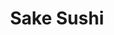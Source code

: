 ---
layout: place
title: "Sake Sushi"
permalink: /california/wildomar/sake-sushi.html
stateAbbr: CA
stateName: California
cityName: Wildomar
seo:
  name: "Sake Sushi"
  type: Restaurant
  links: http://sakesushiwildomar.com/
description: "Sake Sushi serves delicious sushi in Wildomar, California. Try fresh Japanese dishes for a great dining experience. "
place_id: ChIJbbIg_kaD3IARLpUyhp2zruo
photos:
  - name: >-
      places/ChIJbbIg_kaD3IARLpUyhp2zruo/photos/AeeoHcKMIIyU4g2CabXbIi9mcCa2nnk1iX0vgjZuwvhktQYr6FLWAXbfBtZo4-pCpK9J9nASAn7QH2vA_U8zL3VdYeWXPzS_uZGDfOZQgigmCQVbtKEWqC9JFsOZEL1bsHw57V_vDkM9UZpnGJmxDD4zRXxiubYv39vTsDVhoo8xgM70A-Lay7vmiJLkFRaWH9CpZjpVaj1e8uy32i79ewC6oijxFCQcVddWfMhnYUdLsVi31cVm9KdZz9_IeiI47AOwV0yDi8EUEOZyObCgD3YuDBnPaDswpMSgO1kw3eekvCbKQQ
    widthPx: 895
    heightPx: 1095
    authorAttributions:
      - displayName: Sake Sushi
        uri: https://maps.google.com/maps/contrib/103660316248582022843
        photoUri: >-
          https://lh3.googleusercontent.com/a/ACg8ocLu5NNMzm7y5v2tPQzo5z207LORZJVT_GCdqjmZqdcuxjo6wTo=s100-p-k-no-mo
    flagContentUri: >-
      https://www.google.com/local/imagery/report/?cb_client=maps_api_places.places_api&image_key=!1e10!2sAF1QipNRqgtJxe6vMxGXVlzLSVAx_jhL9oWa0fdG0FfC&hl=en-US
    googleMapsUri: >-
      https://www.google.com/maps/place//data=!3m4!1e2!3m2!1sAF1QipNRqgtJxe6vMxGXVlzLSVAx_jhL9oWa0fdG0FfC!2e10!4m2!3m1!1s0x80dc8346fe20b26d:0xeaaeb39d8632952e
  - name: >-
      places/ChIJbbIg_kaD3IARLpUyhp2zruo/photos/AeeoHcJ4MeH9ZXVXXGiBW8x6YJrWR3i9WbFdM9HUwxC27wWCLCFTRNV6MKe7YoLFbmdetyWb5OnihN1UwgphQlamI6COcJq2UfL92cpmd4ooWuk9wl-TzKWxAd-c7Gez7KzR8bBR5niVpthM6TK9JdtELSa8G8Abw5SH6kMLQYhugjiaEijFCSuScC4ab7KjKIOU2DQBRp6dr4B5rWeDQLd0mF1yn-sbCsmvC9l74xMpB4OKuJKssKt2_qoB5UgejcpmDMSVmWm0Ao2E9PdF8yzEoPoND6kLFW5DPqrC2og_uWNT0Q
    widthPx: 480
    heightPx: 640
    authorAttributions:
      - displayName: Sake Sushi
        uri: https://maps.google.com/maps/contrib/103660316248582022843
        photoUri: >-
          https://lh3.googleusercontent.com/a/ACg8ocLu5NNMzm7y5v2tPQzo5z207LORZJVT_GCdqjmZqdcuxjo6wTo=s100-p-k-no-mo
    flagContentUri: >-
      https://www.google.com/local/imagery/report/?cb_client=maps_api_places.places_api&image_key=!1e10!2sAF1QipPmOcrEVR-XcKto_ihgXOJn4av7OIh94-AmOLYk&hl=en-US
    googleMapsUri: >-
      https://www.google.com/maps/place//data=!3m4!1e2!3m2!1sAF1QipPmOcrEVR-XcKto_ihgXOJn4av7OIh94-AmOLYk!2e10!4m2!3m1!1s0x80dc8346fe20b26d:0xeaaeb39d8632952e
  - name: >-
      places/ChIJbbIg_kaD3IARLpUyhp2zruo/photos/AeeoHcLrdO6HYWzkzjv0W8U1qDTSH7mZ603ElHtd3OtDxsrAP6_sT88_U8NGovOY-MHiQa-2I5cWXhZUyO1h5JZTG1lZR4D4KuMhg7gQ2_OKDoiMAso_rpTl58uuxp8wEs6qUzA9nEv2cJb6YSVFcFYPGDPHeC1LnKlUJ6VXq1G74xuGE6FlHjb4hQiYhrwYz9oAAKWaGOwVbNjf-jzzvBlphe1ZBaw5K_oopgwTGXJ0HpReMzrfiED3eLrWxFlPrrjjGTMdz8xGd3hDuUO4r9d7kTBCY_RUoK3wA1k0Ub8dzvXllepAosY2MhFfWKK7wAy3Gd16G1XM_1-KscjGOrMEdHuAmCyYgFxP8pgRGRRahpsmdWQqNUJ_Q8UGLSBhR46fAabhrD_vWuPS23rN9M6fLqGalk7qow63DCud6wJLOWk
    widthPx: 2837
    heightPx: 2000
    authorAttributions:
      - displayName: Mountain 30
        uri: https://maps.google.com/maps/contrib/112074931781873318399
        photoUri: >-
          https://lh3.googleusercontent.com/a-/ALV-UjWHx3adUiW0a76KSDvFTb7CrEo0Sb-SBGlOIEmMKbE29OLiBCp9=s100-p-k-no-mo
    flagContentUri: >-
      https://www.google.com/local/imagery/report/?cb_client=maps_api_places.places_api&image_key=!1e10!2sCIHM0ogKEICAgMDw6pqMSA&hl=en-US
    googleMapsUri: >-
      https://www.google.com/maps/place//data=!3m4!1e2!3m2!1sCIHM0ogKEICAgMDw6pqMSA!2e10!4m2!3m1!1s0x80dc8346fe20b26d:0xeaaeb39d8632952e
  - name: >-
      places/ChIJbbIg_kaD3IARLpUyhp2zruo/photos/AeeoHcKKbVuKxxo50SaEZ8Y16krlReSTBIsrDVgXx5blxJcpOuKIoaBdD59xnWqtv9f8PccgEZa-laa302TiTGkuo4Wy5gCzpvoDFHNf27XEqFKy2HLxBmyFNHo3PVPXd-_ApNXNigaZh6CRFrnmAt7qdGpHB25cZbCDpvDUFuTjxmqH2QK0rqkl9NZglNf1JqF_lIOitQU1mpYhDzKO-UE75ZA-B8C_FZYlamBQRbxjCdNhPEe0uDzrFDO6lDNehB-DpywU2-QZ-jVeegpdfTHN7jIhibGeh3mbQUtmZr64tCdEiSOcDtrXJgBzjPNjJEbdNB3fYBLSBlZ0lW4gOnO69YCKbgFnv6Rjsa3T4QyaoX9sAEgV939__-rvJR3Ctoi6NBCp48PPmLf3bMYbmrvrn3bm6OoidMKyMSDFA7SYvS5mzg
    widthPx: 4000
    heightPx: 3000
    authorAttributions:
      - displayName: ileana giles
        uri: https://maps.google.com/maps/contrib/102887678287838182687
        photoUri: >-
          https://lh3.googleusercontent.com/a-/ALV-UjUIwTyFo5cEhKLSeqnq2U8x5gvp0yBfqzHdFsNBtG-I8VauDYpEzA=s100-p-k-no-mo
    flagContentUri: >-
      https://www.google.com/local/imagery/report/?cb_client=maps_api_places.places_api&image_key=!1e10!2sCIHM0ogKEICAgICj_-zkDA&hl=en-US
    googleMapsUri: >-
      https://www.google.com/maps/place//data=!3m4!1e2!3m2!1sCIHM0ogKEICAgICj_-zkDA!2e10!4m2!3m1!1s0x80dc8346fe20b26d:0xeaaeb39d8632952e
  - name: >-
      places/ChIJbbIg_kaD3IARLpUyhp2zruo/photos/AeeoHcKlLDQixqo-nscOLOV1OslTfcVA_a4cyAx4oWre9y1fzd8ir_21BdVnmrUKhTHCi8W5WrhhXsDQP2nOMyixmiuCRGey9TSsJD11HpwQ_dkT8cmu3hUHeqxoIrLrggAMocOLGmLG1YX07D82u6vbGGBJ4XkuFov89dpEYLnQtyXVuDl646vIpDX3RhfHPq6B420sabYXT7TyZHS3fxOpHEAmko7zHCpg_XLDGLFf1cGV5XoCBBmaXo3m_dxBwd7Y42-aUA-u35tGhqYSgLoZpm6Kp77Qzwmc3HPs_mwAUHkh3w
    widthPx: 960
    heightPx: 960
    authorAttributions:
      - displayName: Sake Sushi
        uri: https://maps.google.com/maps/contrib/103660316248582022843
        photoUri: >-
          https://lh3.googleusercontent.com/a/ACg8ocLu5NNMzm7y5v2tPQzo5z207LORZJVT_GCdqjmZqdcuxjo6wTo=s100-p-k-no-mo
    flagContentUri: >-
      https://www.google.com/local/imagery/report/?cb_client=maps_api_places.places_api&image_key=!1e10!2sAF1QipNeem_84EH0sqqnCN5iBsANs-RF05KEPdGcAUpA&hl=en-US
    googleMapsUri: >-
      https://www.google.com/maps/place//data=!3m4!1e2!3m2!1sAF1QipNeem_84EH0sqqnCN5iBsANs-RF05KEPdGcAUpA!2e10!4m2!3m1!1s0x80dc8346fe20b26d:0xeaaeb39d8632952e
  - name: >-
      places/ChIJbbIg_kaD3IARLpUyhp2zruo/photos/AeeoHcIXKjG7AJC53KQhekiD2TovgMDLFktczk7MrYBBaMYIf_psxpmZd-Yunpm0ST8d0XeFKQbsDRpAvDuZm7L_sxd1qghfl0jMu1m7vCwOB6o0ar8tCoaqg7Qt-nSRd9_Kk3RZuZnLutbR_HknS_1yWsldtw72YdCz0fkBchjni8q7_-0gvi-1Z_1iYieWVDWkhA8pCjBrv56Vuhd38YJc6F5RzAxTmov3QvhzKYcYcjQzsMEQSR-4Ov_kVwY0DNw-84QaYjGFWC40_cwtCJcEUdfYVtRm169NgJR7RkV18hKlXg
    widthPx: 970
    heightPx: 970
    authorAttributions:
      - displayName: Sake Sushi
        uri: https://maps.google.com/maps/contrib/103660316248582022843
        photoUri: >-
          https://lh3.googleusercontent.com/a/ACg8ocLu5NNMzm7y5v2tPQzo5z207LORZJVT_GCdqjmZqdcuxjo6wTo=s100-p-k-no-mo
    flagContentUri: >-
      https://www.google.com/local/imagery/report/?cb_client=maps_api_places.places_api&image_key=!1e10!2sAF1QipMvIwxdFJ_vdeNxtmITuQlWIBY2UIl1d_WbM5DC&hl=en-US
    googleMapsUri: >-
      https://www.google.com/maps/place//data=!3m4!1e2!3m2!1sAF1QipMvIwxdFJ_vdeNxtmITuQlWIBY2UIl1d_WbM5DC!2e10!4m2!3m1!1s0x80dc8346fe20b26d:0xeaaeb39d8632952e
  - name: >-
      places/ChIJbbIg_kaD3IARLpUyhp2zruo/photos/AeeoHcJ4y_wwvZ9GT64M4g92hR9TTUlzDM8OEBhr1R2VjMyxJiA4fmxKpr7ePbkM5SGxoLs_buyxfWUp5p4Wp28ii3fuVE2otyHFEwI737kFMCZnKvjJKSLXeidSRt351mo1EHVImnf9zStr4AGI6XB4Pj_J-24wOqvz7roxGFTOxRysAlaBPBn29e_AKVOMARPlGM_SQYGHxHKN_r40WXt5NxyVZ9bIZ9LGqNjW_Mnj_GwO2GkCanOVkAp4kJZyAk_7gLwKYdq4QDx30yT2cP-BMTIcg7k1nWtzjXCit4E5flomxQ
    widthPx: 1079
    heightPx: 1079
    authorAttributions:
      - displayName: Sake Sushi
        uri: https://maps.google.com/maps/contrib/103660316248582022843
        photoUri: >-
          https://lh3.googleusercontent.com/a/ACg8ocLu5NNMzm7y5v2tPQzo5z207LORZJVT_GCdqjmZqdcuxjo6wTo=s100-p-k-no-mo
    flagContentUri: >-
      https://www.google.com/local/imagery/report/?cb_client=maps_api_places.places_api&image_key=!1e10!2sAF1QipNfBhOvLBm0pnUAUjlT0Nji2lrcdmpP8uRA5eKe&hl=en-US
    googleMapsUri: >-
      https://www.google.com/maps/place//data=!3m4!1e2!3m2!1sAF1QipNfBhOvLBm0pnUAUjlT0Nji2lrcdmpP8uRA5eKe!2e10!4m2!3m1!1s0x80dc8346fe20b26d:0xeaaeb39d8632952e
  - name: >-
      places/ChIJbbIg_kaD3IARLpUyhp2zruo/photos/AeeoHcLKO1yKbJWGn8gqjYHttnkBBBvO2jkPnPNJu8ZYVDIBCucBgMd7VLvdbNJSf7nx318dAeAtAOkbeczM-dgCmxWOSYRggfpYNROgnX9GVwTr8gx-Fb-ANWE7NxWGvzDKK2GrHoDdhg2QAclIuBFwytymHeBwF0D-JjFLZAL7Nw4xfoWqH6u0kW3hEzGVgrpbwccXIm_aGCM_Emv4zxzZ2Danz1swoAP1xwmd8WNKWFi2gk5c1zuH34U8QFN7wqwlJIR6BU_yYZ1qwfZX4Fh_WF3fOVBnMQ4LoyrL7NaPI1qOwg
    widthPx: 3023
    heightPx: 3023
    authorAttributions:
      - displayName: Sake Sushi
        uri: https://maps.google.com/maps/contrib/103660316248582022843
        photoUri: >-
          https://lh3.googleusercontent.com/a/ACg8ocLu5NNMzm7y5v2tPQzo5z207LORZJVT_GCdqjmZqdcuxjo6wTo=s100-p-k-no-mo
    flagContentUri: >-
      https://www.google.com/local/imagery/report/?cb_client=maps_api_places.places_api&image_key=!1e10!2sAF1QipMQi4jGQggN75P0zVPp3lOnWWJZ0yF0w0-s8itr&hl=en-US
    googleMapsUri: >-
      https://www.google.com/maps/place//data=!3m4!1e2!3m2!1sAF1QipMQi4jGQggN75P0zVPp3lOnWWJZ0yF0w0-s8itr!2e10!4m2!3m1!1s0x80dc8346fe20b26d:0xeaaeb39d8632952e
  - name: >-
      places/ChIJbbIg_kaD3IARLpUyhp2zruo/photos/AeeoHcJVKfjeX8mF4VHArbnktnrwCmuhSW9ttneTtWi3VvrVFs6Y9V0k2cJc1uIXLCQwU65TF-7pMW4IpaO9W0GvnaN-pgk_DUwcCD74GGVNQDRkgx7l0duUazE8M9gxR7d7VLFy1GRdvxquB6v3HVT5OFM1EaRcJrAAZav1nSh60OuB0RjmY0JR04PyV9w2E8pHkvILziq3l1H1f1CVRDxu4fSMP0JflFoY0le0K-dyPITkinMURxjAskQrevwLVUqaykrAdMidQEig9iDPNxMrxCcsba0wJH21hacd5q3lTwi3Yg
    widthPx: 1440
    heightPx: 1440
    authorAttributions:
      - displayName: Sake Sushi
        uri: https://maps.google.com/maps/contrib/103660316248582022843
        photoUri: >-
          https://lh3.googleusercontent.com/a/ACg8ocLu5NNMzm7y5v2tPQzo5z207LORZJVT_GCdqjmZqdcuxjo6wTo=s100-p-k-no-mo
    flagContentUri: >-
      https://www.google.com/local/imagery/report/?cb_client=maps_api_places.places_api&image_key=!1e10!2sAF1QipOos0Df1_tXsNsy_wgB4sD8x0278dGIACRwazsZ&hl=en-US
    googleMapsUri: >-
      https://www.google.com/maps/place//data=!3m4!1e2!3m2!1sAF1QipOos0Df1_tXsNsy_wgB4sD8x0278dGIACRwazsZ!2e10!4m2!3m1!1s0x80dc8346fe20b26d:0xeaaeb39d8632952e
  - name: >-
      places/ChIJbbIg_kaD3IARLpUyhp2zruo/photos/AeeoHcKCngMEoZKhS5or0uyR_1-q4a1H0cWkVOHvDp-SdzOh1-8RavjJMSUKCqIHdtW_e07-6Yy6pNciO0zd1FJBsG91m6i2LguOFnKyr0XOksuNGozJUYKDRDY3JAiXlVVyaebQPf5HWruQ1MkoTg6l7GdYHu5fDk75O_3sTnpwCVAcfo_fpDD_zH5fqIiSH9EW_bEDJGcQOFAvg32MIof3zgVhsjcckmcIA6ClF7Xs962J0zoqY83COzm4g5Gfp9fLyBaTxbC7YxBxUrf8KoA69hGM6z0jXOCNG0510IeeQJvvHw
    widthPx: 3024
    heightPx: 4032
    authorAttributions:
      - displayName: Sake Sushi
        uri: https://maps.google.com/maps/contrib/103660316248582022843
        photoUri: >-
          https://lh3.googleusercontent.com/a/ACg8ocLu5NNMzm7y5v2tPQzo5z207LORZJVT_GCdqjmZqdcuxjo6wTo=s100-p-k-no-mo
    flagContentUri: >-
      https://www.google.com/local/imagery/report/?cb_client=maps_api_places.places_api&image_key=!1e10!2sAF1QipO-vK4OTBqxY_OPDEahfFJhfP0Gl-UKsDOGFnlb&hl=en-US
    googleMapsUri: >-
      https://www.google.com/maps/place//data=!3m4!1e2!3m2!1sAF1QipO-vK4OTBqxY_OPDEahfFJhfP0Gl-UKsDOGFnlb!2e10!4m2!3m1!1s0x80dc8346fe20b26d:0xeaaeb39d8632952e
address: 36068 Hidden Springs Rd k, Wildomar, CA 92595, USA
street: 36068 Hidden Springs Rd k
city: Wildomar
state: CA
zip: '92595'
country: USA
neighborhood: null
latitude: '33.596509'
longitude: '-117.246804'
accessibility_options:
  wheelchairAccessibleParking: true
  wheelchairAccessibleEntrance: true
  wheelchairAccessibleRestroom: true
  wheelchairAccessibleSeating: true
business_status: OPERATIONAL
name: Sake Sushi
google_maps_links:
  directionsUri: >-
    https://www.google.com/maps/dir//''/data=!4m7!4m6!1m1!4e2!1m2!1m1!1s0x80dc8346fe20b26d:0xeaaeb39d8632952e!3e0
  placeUri: https://maps.google.com/?cid=16910651139965490478
  writeAReviewUri: >-
    https://www.google.com/maps/place//data=!4m3!3m2!1s0x80dc8346fe20b26d:0xeaaeb39d8632952e!12e1
  reviewsUri: >-
    https://www.google.com/maps/place//data=!4m4!3m3!1s0x80dc8346fe20b26d:0xeaaeb39d8632952e!9m1!1b1
  photosUri: >-
    https://www.google.com/maps/place//data=!4m3!3m2!1s0x80dc8346fe20b26d:0xeaaeb39d8632952e!10e5
primary_type: Sushi Restaurant
opening_hours:
  regular: null
  current: null
secondary_opening_hours:
  regular:
    weekdayDescriptions: null
    type: null
  current:
    weekdayDescriptions: null
    type: null
phone: (951) 678-4420
price_level: PRICE_LEVEL_MODERATE
price_range: $20 &ndash; $30
rating: '4.7'
rating_count: 374
website: http://sakesushiwildomar.com/
reviews: null
parking_options: null
payment_options: null
allow_dogs: null
curbside_pickup: null
delivery: null
dine_in: null
good_for_children: null
good_for_groups: null
good_for_sports: null
live_music: null
menu_for_children: null
outdoor_seating: null
reservable: null
restroom: null
serves_beer: null
serves_breakfast: null
serves_brunch: null
serves_cocktails: null
serves_coffee: null
serves_dinner: null
serves_dessert: null
serves_lunch: null
serves_vegetarian_food: null
serves_wine: null
takeout: null
summary: null

---